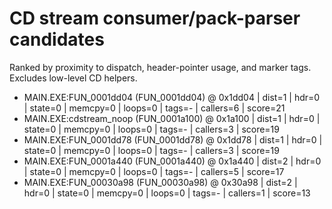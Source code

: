 # CD stream consumer/pack-parser candidates

Ranked by proximity to dispatch, header-pointer usage, and marker tags. Excludes low-level CD helpers.

- MAIN.EXE:FUN_0001dd04 (FUN_0001dd04) @ 0x1dd04 | dist=1 | hdr=0 | state=0 | memcpy=0 | loops=0 | tags=- | callers=6 | score=21
- MAIN.EXE:cdstream_noop (FUN_0001a100) @ 0x1a100 | dist=1 | hdr=0 | state=0 | memcpy=0 | loops=0 | tags=- | callers=3 | score=19
- MAIN.EXE:FUN_0001dd78 (FUN_0001dd78) @ 0x1dd78 | dist=1 | hdr=0 | state=0 | memcpy=0 | loops=0 | tags=- | callers=3 | score=19
- MAIN.EXE:FUN_0001a440 (FUN_0001a440) @ 0x1a440 | dist=2 | hdr=0 | state=0 | memcpy=0 | loops=0 | tags=- | callers=5 | score=17
- MAIN.EXE:FUN_00030a98 (FUN_00030a98) @ 0x30a98 | dist=2 | hdr=0 | state=0 | memcpy=0 | loops=0 | tags=- | callers=1 | score=13
